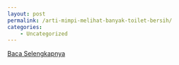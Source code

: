 ```yaml
---
layout: post
permalink: /arti-mimpi-melihat-banyak-toilet-bersih/
categories:
    - Uncategorized
---
```


[Baca Selengkapnya](/04)